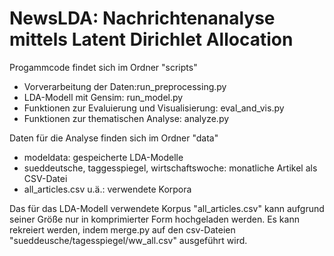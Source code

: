 # NewsLDA: Nachrichtenanalyse mittels Latent Dirichlet Allocation

Progammcode findet sich im Ordner "scripts"
- Vorverarbeitung der Daten:run_preprocessing.py
- LDA-Modell mit Gensim: run_model.py
- Funktionen zur Evaluierung und Visualisierung: eval_and_vis.py
- Funktionen zur thematischen Analyse: analyze.py

Daten für die Analyse finden sich im Ordner "data"
- modeldata: gespeicherte LDA-Modelle
- sueddeutsche, taggesspiegel, wirtschaftswoche: monatliche Artikel als CSV-Datei
- all_articles.csv u.ä.: verwendete Korpora

Das für das LDA-Modell verwendete Korpus "all_articles.csv" kann aufgrund seiner Größe nur in komprimierter Form hochgeladen werden. Es kann rekreiert werden, indem merge.py auf den csv-Dateien "sueddeusche/tagesspiegel/ww_all.csv" ausgeführt wird.
